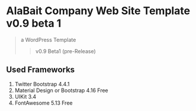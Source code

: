# AlaBait Company Web Site Template v0.9 beta 1
> a WordPress Template
>> v0.9 Beta1 (pre-Release)

## Used Frameworks
1. Twitter Bootstrap 4.4.1
1. Material Design or Bootstrap 4.16 Free
1. UIKit 3.4
1. FontAwesome 5.13 Free
